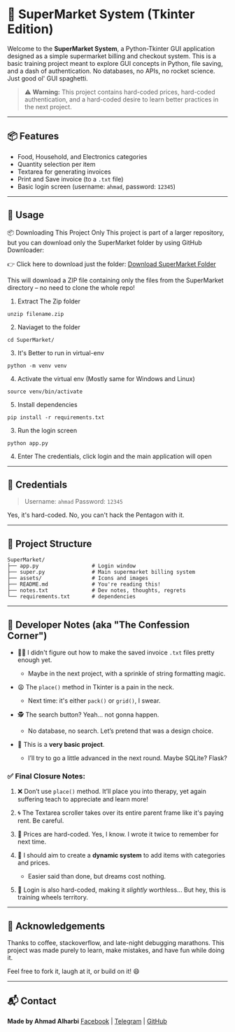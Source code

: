 # 🛒 SuperMarket System (Tkinter Edition)

Welcome to the **SuperMarket System**, a Python-Tkinter GUI application designed as a simple supermarket billing and checkout system. This is a basic training project meant to explore GUI concepts in Python, file saving, and a dash of authentication. No databases, no APIs, no rocket science. Just good ol' GUI spaghetti.

> ⚠️ **Warning:** This project contains hard-coded prices, hard-coded authentication, and a hard-coded desire to learn better practices in the next project.

---

## 📦 Features

* Food, Household, and Electronics categories
* Quantity selection per item
* Textarea for generating invoices
* Print and Save invoice (to a `.txt` file)
* Basic login screen (username: `ahmad`, password: `12345`)

---

## 🚀 Usage


📦 Downloading This Project Only
This project is part of a larger repository, but you can download only the SuperMarket folder by using GitHub Downloader:

👉 Click here to download just the folder:
[Download SuperMarket Folder](https://github.com/ahmadharbi0x1337/simple_projects_-1/tree/main/SuperMarket)

This will download a ZIP file containing only the files from the SuperMarket directory – no need to clone the whole repo!


1. Extract The Zip folder 
```
unzip filename.zip
```

2. Naviaget to the folder

```
cd SuperMarket/
```

3. It's Better to run in virtual-env

```
python -m venv venv
```

4. Activate the virtual env (Mostly same for Windows and Linux)

```
source venv/bin/activate
```

5. Install dependencies

```
pip install -r requirements.txt
```

3. Run the login screen

```
python app.py
```

4. Enter The credentials, click login and the main application will open
---

## 🔐 Credentials

> Username: `ahmad`
> Password: `12345`

Yes, it's hard-coded. No, you can't hack the Pentagon with it.

---

## 📂 Project Structure

```
SuperMarket/
├── app.py                 # Login window
├── super.py               # Main supermarket billing system
├── assets/                # Icons and images
├── README.md              # You're reading this!
├── notes.txt              # Dev notes, thoughts, regrets
└── requirements.txt       # dependencies
```

---

## 📓 Developer Notes (aka "The Confession Corner")

* 🤦‍♂️ I didn't figure out how to make the saved invoice `.txt` files pretty enough yet.

  * Maybe in the next project, with a sprinkle of string formatting magic.

* 😩 The `place()` method in Tkinter is a pain in the neck.

  * Next time: it's either `pack()` or `grid()`, I swear.

* 🕵️ The search button? Yeah... not gonna happen.

  * No database, no search. Let’s pretend that was a design choice.

* 🍼 This is a **very basic project**.

  * I’ll try to go a little advanced in the next round. Maybe SQLite? Flask?

### ✅ Final Closure Notes:

1. ❌ Don’t use `place()` method. It’ll place you into therapy, yet again suffering teach to appreciate and learn more!
2. 🌀 The Textarea scroller takes over its entire parent frame like it's paying rent. Be careful.
3. 💸 Prices are hard-coded. Yes, I know. I wrote it twice to remember for next time.
4. 🔧 I should aim to create a **dynamic system** to add items with categories and prices.

   * Easier said than done, but dreams cost nothing.
5. 🔐 Login is also hard-coded, making it *slightly* worthless... But hey, this is training wheels territory.

---

## 🙏 Acknowledgements

Thanks to coffee, stackoverflow, and late-night debugging marathons. This project was made purely to learn, make mistakes, and have fun while doing it.

Feel free to fork it, laugh at it, or build on it! 😄

---


## 📬 Contact

**Made by Ahmad Alharbi**
[Facebook](https://www.facebook.com/ahmed.al.harbi.229706/) | [Telegram](https://t.me/ahmadharbi0x1337) | [GitHub](https://github.com/ahmadharbi0x1337)

